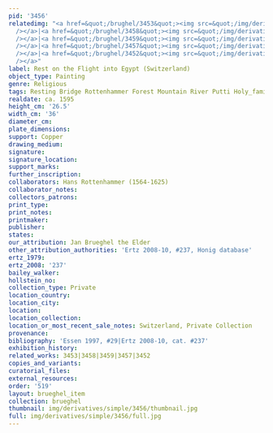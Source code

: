 ```yaml
---
pid: '3456'
relatedimg: "<a href=&quot;/brughel/3453&quot;><img src=&quot;/img/derivatives/simple/3453/thumbnail.jpg&quot;
  /></a>|<a href=&quot;/brughel/3458&quot;><img src=&quot;/img/derivatives/simple/3458/thumbnail.jpg&quot;
  /></a>|<a href=&quot;/brughel/3459&quot;><img src=&quot;/img/derivatives/simple/3459/thumbnail.jpg&quot;
  /></a>|<a href=&quot;/brughel/3457&quot;><img src=&quot;/img/derivatives/simple/3457/thumbnail.jpg&quot;
  /></a>|<a href=&quot;/brughel/3452&quot;><img src=&quot;/img/derivatives/simple/3452/thumbnail.jpg&quot;
  /></a>"
label: Rest on the Flight into Egypt (Switzerland)
object_type: Painting
genre: Religious
tags: Resting Bridge Rottenhammer Forest Mountain River Putti Holy_family New_Testament
realdate: ca. 1595
height_cm: '26.5'
width_cm: '36'
diameter_cm: 
plate_dimensions: 
support: Copper
drawing_medium: 
signature: 
signature_location: 
support_marks: 
further_inscription: 
collaborators: Hans Rottenhammer (1564-1625)
collaborator_notes: 
collectors_patrons: 
print_type: 
print_notes: 
printmaker: 
publisher: 
states: 
our_attribution: Jan Brueghel the Elder
other_attribution_authorities: 'Ertz 2008-10, #237, Honig database'
ertz_1979: 
ertz_2008: '237'
bailey_walker: 
hollstein_no: 
collection_type: Private
location_country: 
location_city: 
location: 
location_collection: 
location_or_most_recent_sale_notes: Switzerland, Private Collection
provenance: 
bibliography: 'Essen 1997, #29|Ertz 2008-10, cat. #237'
exhibition_history: 
related_works: 3453|3458|3459|3457|3452
copies_and_variants: 
curatorial_files: 
external_resources: 
order: '519'
layout: brueghel_item
collection: brueghel
thumbnail: img/derivatives/simple/3456/thumbnail.jpg
full: img/derivatives/simple/3456/full.jpg
---
```

